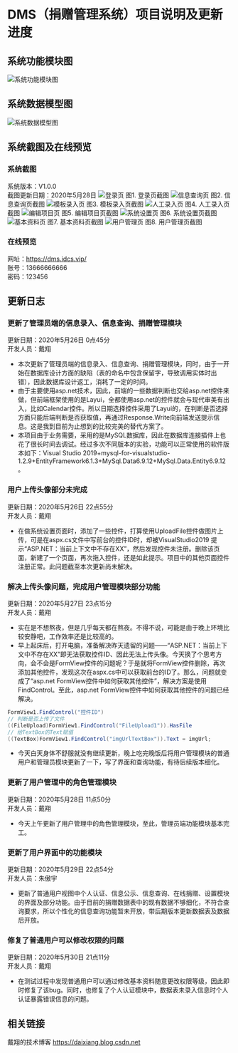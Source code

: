 # DMS（捐赠管理系统）项目说明及更新进度
## 系统功能模块图

![系统功能模块图](https://github.com/Daixiangcn/DMS/blob/master/img/%E7%B3%BB%E7%BB%9F%E5%8A%9F%E8%83%BD%E6%A8%A1%E5%9D%97%E5%9B%BE.png?raw=true)

## 系统数据模型图

![系统数据模型图](https://github.com/Daixiangcn/DMS/blob/master/img/%E6%95%B0%E6%8D%AE%E5%BA%93%E6%A8%A1%E5%9E%8B.png?raw=true)
## 系统截图及在线预览
### 系统截图
系统版本：V1.0.0  
截图更新日期：2020年5月28日
![登录页](https://github.com/Daixiangcn/DMS/blob/master/img/system/%E7%99%BB%E5%BD%95%E9%A1%B5.jpg?raw=true)
图1. 登录页截图
![信息查询页](https://github.com/Daixiangcn/DMS/blob/master/img/system/%E4%BF%A1%E6%81%AF%E6%9F%A5%E8%AF%A2%E9%A1%B5.jpg?raw=true)
图2. 信息查询页截图
![模板录入页](https://github.com/Daixiangcn/DMS/blob/master/img/system/%E6%A8%A1%E6%9D%BF%E5%BD%95%E5%85%A5%E9%A1%B5.jpg?raw=true)
图3. 模板录入页截图
![人工录入页](https://github.com/Daixiangcn/DMS/blob/master/img/system/%E4%BA%BA%E5%B7%A5%E5%BD%95%E5%85%A5%E9%A1%B5.jpg?raw=true)
图4. 人工录入页截图
![编辑项目页](https://github.com/Daixiangcn/DMS/blob/master/img/system/%E7%BC%96%E8%BE%91%E9%A1%B9%E7%9B%AE%E9%A1%B5.jpg?raw=true)
图5. 编辑项目页截图
![系统设置页](https://github.com/Daixiangcn/DMS/blob/master/img/system/%E7%B3%BB%E7%BB%9F%E8%AE%BE%E7%BD%AE%E9%A1%B5.jpg?raw=true)
图6. 系统设置页截图
![基本资料页](https://github.com/Daixiangcn/DMS/blob/master/img/system/%E5%9F%BA%E6%9C%AC%E8%B5%84%E6%96%99%E9%A1%B5.jpg?raw=true)
图7. 基本资料页截图
![用户管理页](https://github.com/Daixiangcn/DMS/blob/master/img/system/%E7%94%A8%E6%88%B7%E7%AE%A1%E7%90%86%E9%A1%B5.jpg?raw=true)
图8. 用户管理页截图
### 在线预览
网址：https://dms.idcs.vip/  
账号：13666666666  
密码：123456

## 更新日志
### 更新了管理员端的信息录入、信息查询、捐赠管理模块
更新日期：2020年5月26日 0点45分  
开发人员：戴翔

- 本次更新了管理员端的信息录入、信息查询、捐赠管理模块，同时，由于一开始在数据库设计方面的缺陷（表的命名中包含保留字，导致调用实体时出错），因此数据库设计返工，消耗了一定的时间。
- 由于主要使用asp.net技术，因此，前端的一些数据判断也交给asp.net控件来做，但前端框架使用的是Layui，全都使用asp.net的控件就会与现代审美有出入，比如Calendar控件。所以日期选择控件采用了Layui的，在判断是否选择方面只能后端判断是否获取值，再通过Response.Write向前端发送提示信息。这是我到目前为止想到的比较完美的替代方案了。
- 本项目由于业务需要，采用的是MySQL数据库，因此在数据库连接插件上也花了很长时间去调试。经过多次不同版本的实验，功能可以正常使用的软件版本如下：Visual Studio 2019+mysql-for-visualstudio-1.2.9+EntityFramework6.1.3+MySql.Data6.9.12+MySql.Data.Entity6.9.12。

### 用户上传头像部分未完成 
更新日期：2020年5月26日 22点55分  
开发人员：戴翔
- 在做系统设置页面时，添加了一些控件，打算使用UploadFile控件做图片上传，可是在aspx.cs文件中写前台的控件ID时，却被VisualStudio2019 提示“ASP.NET：当前上下文中不存在XX”，然后发现控件未注册。删除该页面，新建了一个页面，再次拖入控件，还是如此提示。项目中的其他页面控件注册正常。此问题截至本次更新尚未解决。

### 解决上传头像问题，完成用户管理模块部分功能
更新日期：2020年5月27日 23点15分  
开发人员：戴翔
- 实在是不想熬夜，但是几乎每天都在熬夜。不得不说，可能是由于晚上环境比较安静吧，工作效率还是比较高的。
- 早上起床后，打开电脑，准备解决昨天遗留的问题——“ASP.NET：当前上下文中不存在XX”即无法获取控件ID、因此无法上传头像。今天换了个思考方向，会不会是FormView控件的问题呢？于是就将FormView控件删除，再次添加其他控件，发现这次在aspx.cs中可以获取前台的ID了。那么，问题就变成了“asp.net FormView控件中如何获取其他控件”，解决方案是使用FindControl。至此，asp.net FormView控件中如何获取其他控件的问题已经解决。

```csharp
FormView1.FindControl("控件ID")
// 判断是否上传了文件
((FileUpload)FormView1.FindControl("FileUpload1")).HasFile
// 给TextBox的Text赋值
((TextBox)FormView1.FindControl("imgUrlTextBox")).Text = imgUrl;

```

- 今天白天身体不舒服就没有继续更新，晚上吃完晚饭后将用户管理模块的普通用户和管理员模块更新了一下，写了界面和查询功能，有待后续版本细化。

### 更新了用户管理中的角色管理模块
更新日期：2020年5月28日 11点50分  
开发人员：戴翔
- 今天上午更新了用户管理中的角色管理模块，至此，管理员端功能模块基本完工。

### 更新了用户界面中的功能模块
更新日期：2020年5月29日 22点54分  
开发人员：朱傲宇  
- 更新了普通用户视图中个人认证、信息公示、信息查询、在线捐赠、设置模块的界面及部分功能。由于目前的捐赠数据表中的现有数据不够细化，不符合查询要求，所以个性化的信息查询功能暂未开放，带后期版本更新数据表及数据后开放。

### 修复了普通用户可以修改权限的问题
更新日期：2020年5月30日 21点11分  
开发人员：戴翔  
- 在测试过程中发现普通用户可以通过修改基本资料随意更改权限等级，因此即时修复了该bug。同时，也修复了个人认证模块中，数据表未录入信息时个人认证暴露错误信息的问题。

## 相关链接
戴翔的技术博客 https://daixiang.blog.csdn.net
